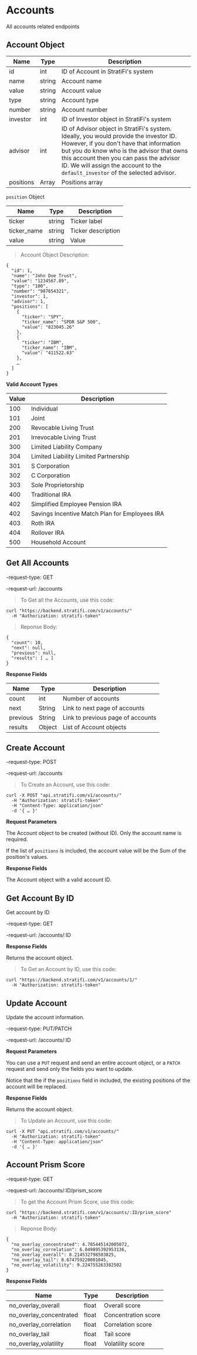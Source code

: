 # Accounts

All accounts related endpoints

## Account Object

Name | Type | Description
-----|------|------------
id | int | ID of Account in StratiFi's system
name |string | Account name
value |string | Account value
type |string | Account type
number |string | Account number
investor |int | ID of Investor object in StratiFi's system
advisor |int | ID of Advisor object in StratiFi's system. Ideally, you would provide the investor ID. However, if you don't have that information but you do know who is the advisor that owns this account then you can pass the advisor ID. We will assign the account to the `default_investor` of the selected advisor.
positions | Array | Positions array

`position` Object

Name | Type | Description
-----|------|------------
ticker |string | Ticker label
ticker_name |string | Ticker description
value |string | Value

> Account Object Description:

```shell
{
  "id": 1,
  "name": "John Doe Trust",
  "value": "1234567.89",
  "type": "100",
  "number": "987654321",
  "investor": 1,
  "advisor": 1,
  "positions": [
    {
      "ticker": "SPY",
      "ticker_name": "SPDR S&P 500",
      "value": "823045.26"
    },
    {
      "ticker": "IBM",
      "ticker_name": "IBM",
      "value": "411522.63"
    },
    …
  ]
}

```

**Valid Account Types**

Value | Description
----------|------
100 | Individual
101 | Joint
200 | Revocable Living Trust
201 | Irrevocable Living Trust
300 | Limited Liability Company
304 | Limited Liability Limited Partnership
301 | S Corporation
302 | C Corporation
303 | Sole Proprietorship
400 | Traditional IRA
402 | Simplified Employee Pension IRA
402 | Savings Incentive Match Plan for Employees IRA
403 | Roth IRA
404 | Rollover IRA
500 | Household Account


## Get All Accounts

-request-type: GET

-request-url: /accounts

> To Get all the Accounts, use this code:

```shell
curl "https://backend.stratifi.com/v1/accounts/"
  -H "Authorization: stratifi-token"
```

> Reponse Body:

```shell
{
  "count": 10,
  "next": null,
  "previous": null,
  "results": [ … ]
}
```

**Response Fields**

Name | Type | Description
-----|------|------------
count | int | Number of accounts
next | String | Link to next page of accounts
previous | String | Link to previous page of accounts
results | Object | List of Account objects


## Create Account

-request-type: POST

-request-url: /accounts

> To Create an Account, use this code:

```shell
curl -X POST "api.stratifi.com/v1/accounts/"
  -H "Authorization: stratifi-token"
  -H "Content-Type: application/json"
  -d '{ … }'
```

**Request Parameters**

The Account object to be created (without ID). Only the account name is required.

If the list of `positions` is included, the account value will be the Sum of the position's values.


**Response Fields**

The Account object with a valid account ID.


## Get Account By ID

Get account by ID

-request-type: GET

-request-url: /accounts/:ID


**Response Fields**

Returns the account object.

> To Get an Account by ID, use this code:

```shell
curl "https://backend.stratifi.com/v1/accounts/1/"
  -H "Authorization: stratifi-token"
```


## Update Account

Update the account information.

-request-type: PUT/PATCH

-request-url: /accounts/:ID


**Request Parameters**

You can use a `PUT` request and send an entire account object, or a `PATCH` request and send only the fields you want to update.

Notice that the if the `positions` field in included, the existing positions of the account will be replaced.


**Response Fields**

Returns the account object.

> To Update an Account, use this code:

```shell
curl -X PUT "api.stratifi.com/v1/accounts/"
  -H "Authorization: stratifi-token"
  -H "Content-Type: application/json"
  -d '{ … }'
```

## Account Prism Score

-request-type: GET

-request-url: /accounts/:ID/prism_score

> To get the Account Prism Score, use this code:

```shell
curl "https://backend.stratifi.com/v1/accounts/:ID/prism_score"
  -H "Authorization: stratifi-token"
```

> Reponse Body:

```shell
{
  "no_overlay_concentrated": 4.785445142005072,
  "no_overlay_correlation": 6.049895392953136,
  "no_overlay_overall": 8.214532798503825,
  "no_overlay_tail": 8.674759220001045,
  "no_overlay_volatility": 9.224755263382502
}
```

**Response Fields**

Name | Type | Description
-----|------|------------
no_overlay_overall | float | Overall score
no_overlay_concentrated | float | Concentration score
no_overlay_correlation | float | Correlation score
no_overlay_tail | float | Tail score
no_overlay_volatility | float | Volatility score
